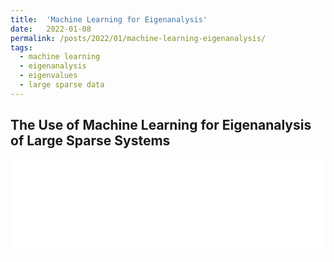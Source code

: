 ```yaml
---
title:  'Machine Learning for Eigenanalysis'
date:   2022-01-08
permalink: /posts/2022/01/machine-learning-eigenanalysis/
tags:
  - machine learning
  - eigenanalysis
  - eigenvalues
  - large sparse data
---
```


## The Use of Machine Learning for Eigenanalysis of Large Sparse Systems

<script>
  function resizeIframe(obj) {
    obj.style.height = obj.contentWindow.document.documentElement.scrollHeight + 'px';
  }
</script>

<iframe src="/files/2022-01-01-post-machine_learning_eigenanalysis/report.html" frameborder="0" scrolling="no" onload="resizeIframe(this)" width="100%"></iframe>